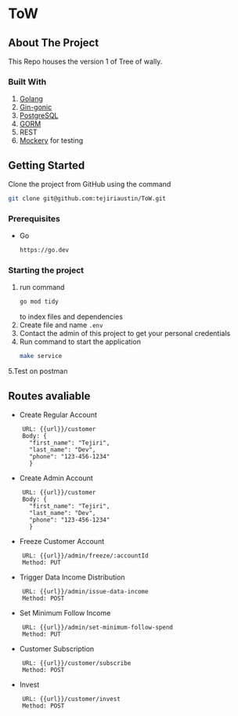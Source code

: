 # ToW

<!-- ABOUT THE PROJECT -->
## About The Project
This Repo houses the version 1 of Tree of wally.

### Built With
1. [Golang](https://go.dev)
2. [Gin-gonic](https://github.com/gin-gonic/gin)
3. [PostgreSQL](https://www.postgresql.org/)
4. [GORM](https://gorm.io/)
5. REST
6. [Mockery](https://pkg.go.dev/github.com/knqyf263/mockery) for testing


<!-- GETTING STARTED -->
## Getting Started
Clone the project from GitHub using the command
```sh
git clone git@github.com:tejiriaustin/ToW.git
```

### Prerequisites

* Go
    ```sh
    https://go.dev
    ```

### Starting the project

1. run command
    ```sh
    go mod tidy
    ```
   to index files and dependencies
2. Create file and name `.env`
3. Contact the admin of this project to get your personal credentials
4. Run command to start the application
    ```sh
   make service
   ```
5.Test on postman

## Routes avaliable
- Create Regular Account
```
    URL: {{url}}/customer
    Body: {
      "first_name": "Tejiri",
      "last_name": "Dev",
      "phone": "123-456-1234"
      }
```

- Create Admin Account
```
    URL: {{url}}/customer
    Body: {
      "first_name": "Tejiri",
      "last_name": "Dev",
      "phone": "123-456-1234"
      }
```

- Freeze Customer Account
```
    URL: {{url}}/admin/freeze/:accountId
    Method: PUT
```

- Trigger Data Income Distribution
```
    URL: {{url}}/admin/issue-data-income
    Method: POST
```

- Set Minimum Follow Income
```
    URL: {{url}}/admin/set-minimum-follow-spend
    Method: PUT
```

- Customer Subscription
```
    URL: {{url}}/customer/subscribe
    Method: POST
```

- Invest
```
    URL: {{url}}/customer/invest
    Method: POST
```

[Golang-URL]: https://go.dev 
